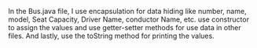 In the Bus.java file, I use encapsulation for data hiding like number, name, model, Seat Capacity, Driver Name, conductor Name, etc.
use constructor to assign the values and use getter-setter methods for use data in other files. And lastly, use the toString method for printing the values.
